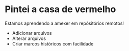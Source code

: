 # Pintei a casa de vermelho

Estamos aprendendo a amexer em repósitórios remotos!

- Adicionar arquivos
- Alterar arquivos
- Criar marcos históricos com facilidade
